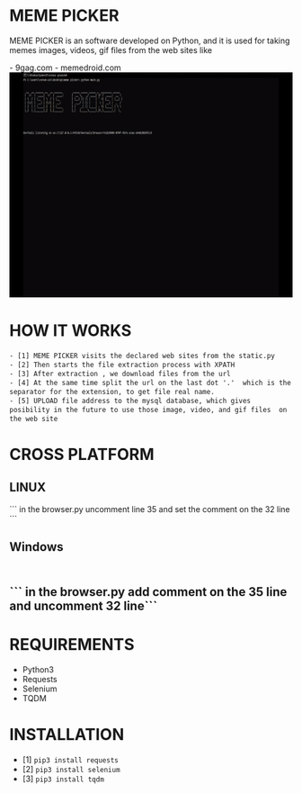 <h1>MEME PICKER</h1>
<p> MEME PICKER is an software developed on Python, and it is used for 
taking memes images, videos, gif files from the web sites like</p>
	- 9gag.com
	- memedroid.com
<img src='meme-picker.gif' width='600' height='400'>
	
# HOW IT WORKS
	- [1] MEME PICKER visits the declared web sites from the static.py
	- [2] Then starts the file extraction process with XPATH 
	- [3] After extraction , we download files from the url
	- [4] At the same time split the url on the last dot '.'  which is the separator for the extension, to get file real name.
	- [5] UPLOAD file address to the mysql database, which gives posibility in the future to use those image, video, and gif files  on the web site
# CROSS PLATFORM
 <h2> LINUX </h2>
	``` in the browser.py uncomment line 35 and set the comment on the 32 line ```
<h2> Windows <h2>
	<br>
	``` in the  browser.py  add comment on the 35 line and uncomment 32 line```

# REQUIREMENTS
 - Python3  
 - Requests
 - Selenium
 - TQDM

# INSTALLATION
  - [1] ``` pip3 install requests ```
  - [2] ``` pip3 install selenium ```
  - [3] ``` pip3 install tqdm ```

